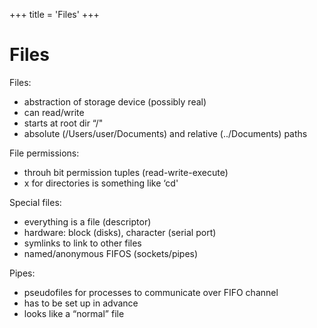 +++
title = 'Files'
+++
# Files

Files:
- abstraction of storage device (possibly real)
- can read/write
- starts at root dir “/"
- absolute (/Users/user/Documents) and relative (../Documents) paths

File permissions:

- throuh bit permission tuples (read-write-execute)
- x for directories is something like ‘cd'

Special files:

- everything is a file (descriptor)
- hardware: block (disks), character (serial port)
- symlinks to link to other files
- named/anonymous FIFOS (sockets/pipes)

Pipes:

- pseudofiles for processes to communicate over FIFO channel
- has to be set up in advance
- looks like a “normal” file